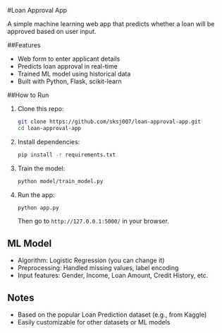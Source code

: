 #Loan Approval App

A simple machine learning web app that predicts whether a loan will be approved based on user input.

##Features

- Web form to enter applicant details
- Predicts loan approval in real-time
- Trained ML model using historical data
- Built with Python, Flask, scikit-learn

##How to Run

1. Clone this repo:
   ```bash
   git clone https://github.com/sksj007/loan-approval-app.git
   cd loan-approval-app
   ```

2. Install dependencies:
   ```bash
   pip install -r requirements.txt
   ```

3. Train the model:
   ```bash
   python model/train_model.py
   ```

4. Run the app:
   ```bash
   python app.py
   ```
   Then go to `http://127.0.0.1:5000/` in your browser.

## ML Model

- Algorithm: Logistic Regression (you can change it)
- Preprocessing: Handled missing values, label encoding
- Input features: Gender, Income, Loan Amount, Credit History, etc.

## Notes

- Based on the popular Loan Prediction dataset (e.g., from Kaggle)
- Easily customizable for other datasets or ML models

